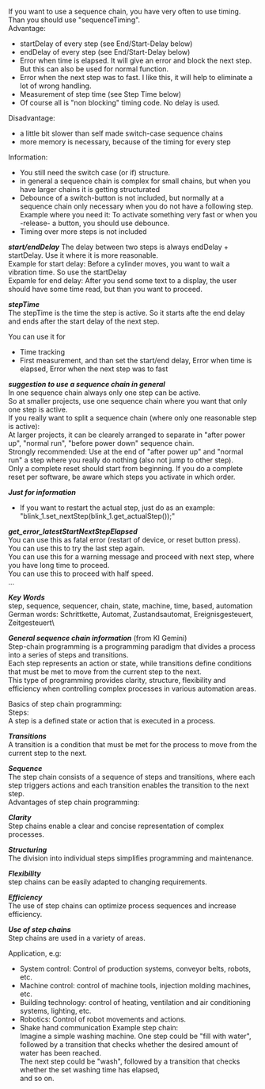 
If you want to use a sequence chain, you have very often to use timing. Than you should use "sequenceTiming".\
Advantage:
- startDelay of every step (see End/Start-Delay below)
- endDelay of every step   (see End/Start-Delay below)
- Error when time is elapsed. It will give an error and block the next step. But this can also be used for normal function.
- Error when the next step was to fast. I like this, it will help to eliminate a lot of wrong handling.
- Measurement of step time (see Step Time below)
- Of course all is "non blocking" timing code. No delay is used.

Disadvantage:
- a little bit slower than self made switch-case sequence chains
- more memory is necessary, because of the timing for every step

Information:
- You still need the switch case (or if) structure.
- in general a sequence chain is complex for small chains, but when you have larger chains it is getting structurated
- Debounce of a switch-button is not included, but normally at a sequence chain only necessary when you do not have a following step.
  Example where you need it: To activate something very fast or when you -release- a button, you should use debounce.
- Timing over more steps is not included

***start/endDelay***
The delay between two steps is always endDelay + startDelay. Use it where it is more reasonable.\
Example for start delay: Before a cylinder moves, you want to wait a vibration time. So use the startDelay\
Expamle for end delay: After you send some text to a display, the user should have some time read, but than you want to proceed.

***stepTime***\
The stepTime is the time the step is active. So it starts afte the end delay and ends after the start delay of the next step.

You can use it for
- Time tracking
- First measurement, and than set the start/end delay, Error when time is elapsed, Error when the next step was to fast

***suggestion to use a sequence chain in general***\
In one sequence chain always only one step can be active.\
So at smaller projects, use one sequence chain where you want that only one step is active.\
If you really want to split a sequence chain (where only one reasonable step is active):\
At larger projects, it can be clearely arranged to separate in "after power up", "normal run", "before power down" sequence chain.\
Strongly recommended: Use at the end of "after power up" and "normal run" a step where you really do nothing (also not jump to other step).\
Only a complete reset should start from beginning. If you do a complete reset per software, be aware which steps you activate in which order.

***Just for information***
- If you want to restart the actual step, just do as an example: "blink_1.set_nextStep(blink_1.get_actualStep());"

***get_error_latestStartNextStepElapsed***\
You can use this as fatal error (restart of device, or reset button press).\
You can use this to try the last step again.\
You can use this for a warning message and proceed with next step, where you have long time to proceed.\
You can use this to proceed with half speed.\
...

***Key Words***\
step, sequence, sequencer, chain, state, machine, time, based, automation\
German words: Schrittkette, Automat, Zustandsautomat, Ereignisgesteuert, Zeitgesteuert\

***General sequence chain information*** (from KI Gemini)\
Step-chain programming is a programming paradigm that divides a process into a series of steps and transitions.\
Each step represents an action or state, while transitions define conditions that must be met to move from the current step to the next.\
This type of programming provides clarity, structure, flexibility and efficiency when controlling complex processes in various automation areas. 

Basics of step chain programming:\
Steps:\
A step is a defined state or action that is executed in a process.

***Transitions***\
A transition is a condition that must be met for the process to move from the current step to the next.

***Sequence***\
The step chain consists of a sequence of steps and transitions, where each step triggers actions and each transition enables the transition to the next step.\
Advantages of step chain programming:

***Clarity***\
Step chains enable a clear and concise representation of complex processes.

***Structuring***\
The division into individual steps simplifies programming and maintenance.

***Flexibility***\
step chains can be easily adapted to changing requirements.

***Efficiency***\
The use of step chains can optimize process sequences and increase efficiency. 

***Use of step chains***\
Step chains are used in a variety of areas.

Application, e.g:
- System control: Control of production systems, conveyor belts, robots, etc.
- Machine control: control of machine tools, injection molding machines, etc.
- Building technology: control of heating, ventilation and air conditioning systems, lighting, etc.
- Robotics: Control of robot movements and actions.
- Shake hand communication
Example step chain:\
Imagine a simple washing machine. One step could be "fill with water",\
followed by a transition that checks whether the desired amount of water has been reached.\
The next step could be "wash", followed by a transition that checks whether the set washing time has elapsed,\
and so on.
